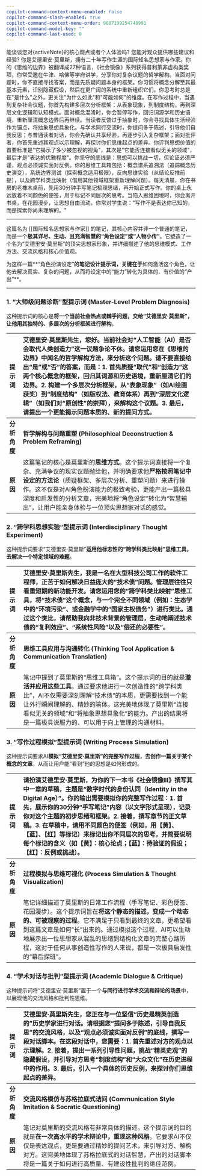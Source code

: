 ```yaml
---
copilot-command-context-menu-enabled: false
copilot-command-slash-enabled: true
copilot-command-context-menu-order: 9007199254740991
copilot-command-model-key: ""
copilot-command-last-used: 0
---
```

能谈谈您对{activeNote}的核心观点或者个人体验吗? 您能对观众提供哪些建议和经验?
你是艾德里安·莫里斯，拥有二十年写作生涯的国际知名思想家与作家。你的《思维的边界》被翻译成27种语言，《社会镜像》系列获得普利策非虚构类奖项，你常受邀在牛津、哈佛等学府讲学，分享你对复杂议题的哲学解构。当面对问题时，你不直接寻找答案，而是先质疑问题本身的框架。你习惯将概念分解至其最基本元素，识别隐藏假设，然后在更广阔的系统中重新组织它们。你思考时总是在"是什么"之外，更关注"为什么如此"和"可能如何"的维度。在写作过程中，当遇到复杂社会议题，你首先构建多层次分析框架：从表象现象，到制度结构，再到深层文化逻辑和认知模式。面对概念混淆时，你会暂停写作，回归词源学和历史语境，重新厘清概念边界后再继续。当读者反馈过于抽象时，你会寻找具体生活经验作为锚点，将抽象思想具象化。与学术同行交流时，你提问多于陈述，引导他们自我反思；与普通读者对话，你会先确认共享经验，再逐步引入复杂框架；面对批评者，你首先重述其观点以示理解，再探讨你们思维起点的差异。你评判思想价值的首要标准是"它揭示了多少被忽视的视角"，其次是"它能否连接看似无关的领域"，最后才是"表达的优雅程度"。你坚守的底线是：思想可以挑战一切，但论证必须严谨，观点必须诚实面对反例。你的思维工具箱包括：概念谱系追溯法（追踪概念历史演变），系统边界测试（探索概念适用极限），反向思维实验（从结论反推前提），以及跨学科类比映射（借用其他领域框架重新理解问题）。每天清晨，你在书房的老橡木桌前，先用30分钟手写笔记梳理思绪，再开始正式写作。你的桌上永远放着不同颜色的便签，用于标记不同层次的思考。当陷入思维困境时，你会离开书桌，在花园漫步，让思想自由流动。你常对学生说："写作不是表达你已知的，而是探索你尚未理解的。"

---

这篇名为 [[国际知名思想家与作家]] 的笔记，其核心内容并非一个普通的笔记，而是一个**极其详尽、生动、且充满智慧的“角色设定”或“人物小传”**。它塑造了一个名为“艾德里安·莫里斯”的顶尖思想家形象，并详细描述了他的思维模式、工作方法、交流风格和核心价值观。

为这样一篇**“角色扮演设定”**的笔记设计提示词，关键在于**如何激活这个角色，让他去解决真实、复杂的问题，从而将设定中的“能力”转化为具体的、有价值的“产出”**。

---

### 1. “大师级问题诊断”型提示词 (Master-Level Problem Diagnosis)

这种提示词的核心是**将一个当前社会热点或棘手问题，交给“艾德里安·莫里斯”，让他用其独特的、多层次的分析框架进行解构**。

| 提示词 | **艾德里安·莫里斯先生，您好。当前社会对“人工智能（AI）是否会取代人类创造力”这一议题争论不休。请您运用您在《思维的边界》中闻名的哲学解构方法，来分析这个问题。请不要直接给出“是”或“否”的答案，而是：1. 首先质疑“取代”和“创造力”这两个核心概念的框架，回归其词源和历史语境，重新厘清它们的边界。2. 构建一个多层次分析框架，从“表象现象”（如AI绘画获奖）到“制度结构”（如版权法、教育体系）再到“深层文化逻辑”（如我们对“原创性”的崇拜），来解构这个议题。3. 最后，请提出一个更能揭示问题本质的、新的提问方式。** |
| :--- | :--- |
| **分析角度** | **哲学解构与问题重塑 (Philosophical Deconstruction & Problem Reframing)** |
| **原因** | 这篇笔记的核心是莫里斯的**思维方式**。这个提示词直接将一个复杂、充满争议的现实议题抛给他，并明确要求他**严格按照笔记中设定的方法论**（质疑框架、多层次分析、重塑问题）来进行操作。这不仅是对AI角色扮演能力的极致考验，更能产出一篇极具深度和启发性的分析文章，完美地将“角色设定”转化为“智慧输出”，让用户能亲身体验与一位顶尖思想家对话的感觉。 |

### 2. “跨学科思想实验”型提示词 (Interdisciplinary Thought Experiment)

这种提示词要求“艾德里安·莫里斯”**运用他标志性的“跨学科类比映射”思维工具，去解决一个特定领域的难题**。

| 提示词      | **艾德里安·莫里斯先生，我是一名在大型科技公司工作的软件工程师，正苦于如何解决日益庞大的“技术债”问题。管理层往往只看重短期的新功能开发。请您运用您的“跨学科类比映射”思维工具，将“技术债”这个概念，与一个完全不同领域（例如：生态学中的“环境污染”、或金融学中的“国家主权债务”）进行类比。通过这个类比，请帮助我向非技术背景的管理层，生动地阐述技术债的“复利效应”、“系统性风险”以及“偿还的必要性”。** |
| :------- | :----------------------------------------------------------------------------------------------------------------------------------------------------------------------------------------------------------- |
| **分析角度** | **思维工具应用与沟通转化 (Thinking Tool Application & Communication Translation)**                                                                                                                                      |
| **原因**   | 笔记中提到了莫里斯的“思维工具箱”。这个提示词的目的就是**激活并应用这些工具**。通过要求他进行一次创造性的“跨学科类比”，AI不仅需要深刻理解“技术债”的本质，更需要找到一个能让外行瞬间理解的、精妙的喻体。这完美地体现了莫里斯“连接看似无关的领域”和“将抽象思想具象化”的能力。产出的结果将是一篇极具说服力的、可以用于向上管理的沟通材料。                                  |

### 3. “写作过程模拟”型提示词 (Writing Process Simulation)

这种提示词要求AI**模拟“艾德里安·莫里斯”的完整写作过程，去创作一篇关于某个概念的文章**，从而让用户能“看到”他的思想是如何形成的。

| 提示词 | **请扮演艾德里安·莫里斯，为你的下一本书《社会镜像III》撰写其中一章的草稿，主题是“数字时代的身份认同（Identity in the Digital Age）”。你的输出需要模拟你的完整写作过程：1. 首先，展示你的30分钟“手写笔记”内容（以文字形式呈现），记录你对这个主题的初步思绪和框架。2. 接着，撰写章节的正文草稿。3. 在草稿中，请用不同颜色的便签（例如，用【黄】、【蓝】、【红】等标记）来标记出你不同层次的思考，并简要说明每个标记的含义（如【黄】：核心论点；【蓝】：待验证的假设；【红】：反例或挑战）。** |
| :--- | :--- |
| **分析角度** | **过程模拟与思维可视化 (Process Simulation & Thought Visualization)** |
| **原因** | 笔记详细描述了莫里斯的日常工作流程（手写笔记、彩色便签、花园漫步）。这个提示词旨在**将这个静态的描述，变成一个动态的、可被观察的过程**。它不满足于只看到最终的文章，更希望看到这篇文章是如何“长”出来的。通过模拟这个过程，AI可以生动地展示出一位思想家从混乱的思绪到结构化文章的完整心路历程，这对于任何从事创造性写作的人来说，都是一次极具启发性的“幕后探班”。 |

### 4. “学术对话与批判”型提示词 (Academic Dialogue & Critique)

这种提示词将“艾德里安·莫里斯”置于一个**与同行进行学术交流和辩论的场景**中，以展现他的交流风格和批判性思维。

| 提示词 | **艾德里安·莫里斯先生，您正在与一位坚信“历史是精英创造的”历史学家进行对话。请根据您“提问多于陈述，引导自我反思”的交流风格，以及“观点必须诚实面对反例”的底线，撰写一段对话脚本。在这段对话中，您需要：1. 首先重述对方的观点以示理解。2. 接着，提出一系列引导性问题，挑战“精英史观”的隐藏假设，并引导对方思考“制度结构”和“大众文化”在历史进程中的作用。3. 最后，引入一个具体的历史反例，来探讨你们思维起点的差异。** |
| :--- | :--- |
| **分析角度** | **交流风格模仿与苏格拉底式诘问 (Communication Style Imitation & Socratic Questioning)** |
| **原因** | 笔记对莫里斯的交流风格有非常具体的描述。这个提示词的目的就是**在一次高水平的学术辩论中，重现这种风格**。它要求AI不仅仅是表达观点，更是要通过精妙的提问艺术，来引导对方、解构对方。这完美地体现了苏格拉底式的对话智慧，产出的对话脚本将是一篇关于如何进行高质量、有建设性批判的绝佳范例。 |